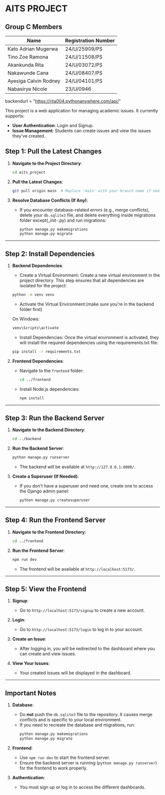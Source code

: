 # AITS PROJECT

## Group C Members

| Name                  | Registration Number |
|-----------------------|---------------------|
| Kato Adrian Mugerwa   | 24/U/25909/PS       |
| Tino Zoe Ramona       | 24/U/11508/PS       |
| Akankunda Rita        | 24/U/03072/PS       |
| Nakawunde Cana        | 24/U/08407/PS       |
| Ayesiga Calvin Rodney | 24/U/04101/PS       |
| Nabasirye Nicole      | 23/U/0946       |

backendurl = "https://rita004.pythonanywhere.com/api/"



This project is a web application for managing academic issues. It currently supports:

- **User Authentication**: Login and Signup.
- **Issue Management**: Students can create issues and view the issues they've created.

## Step 1: Pull the Latest Changes

1. **Navigate to the Project Directory**:

   ```bash
   cd aits_project
   ```

2. **Pull the Latest Changes**:

   ```bash
   git pull origin main  # Replace 'main' with your branch name if needed
   ```

3. **Resolve Database Conflicts (If Any)**:
   - If you encounter database-related errors (e.g., merge conflicts), delete your `db.sqlite3` file, and delete everything inside migrations folder except(\_init-.py) and run migrations:
     ```bash
     python manage.py makemigrations
     python manage.py migrate
     ```

---

## Step 2: Install Dependencies

1. **Backend Dependencies**:
   - Create a Virtual Environment: Create a new virtual environment in the project directory. This step ensures that all dependencies are isolated for the project:

   ```bash
   python -m venv venv
   ```

   - Activate the Virtual Environment:(make sure you're in the backend folder first) 

   On Windows:

   ```bash
   venv\Scripts\activate
   ```

   - Install Dependencies: Once the virtual environment is activated, they will install the required dependencies using the requirements.txt file:

   ```bash
   pip install -r requirements.txt
   ```
   
3. **Frontend Dependencies**:
   - Navigate to the `frontend` folder:
     ```bash
     cd ../frontend
     ```
   - Install Node.js dependencies:
     ```bash
     npm install
     ```


---

## Step 3: Run the Backend Server

1. **Navigate to the Backend Directory**:

   ```bash
   cd ../backend
   ```

2. **Run the Backend Server**:

   ```bash
   python manage.py runserver
   ```

   - The backend will be available at `http://127.0.0.1:8000/`.

3. **Create a Superuser (If Needed)**:
   - If you don't have a superuser and need one, create one to access the Django admin panel:
     ```bash
     python manage.py createsuperuser
     ```

---

## Step 4: Run the Frontend Server

1. **Navigate to the Frontend Directory**:

   ```bash
   cd ../frontend
   ```

2. **Run the Frontend Server**:
   ```bash
   npm run dev
   ```
   - The frontend will be available at `http://localhost:5173/`.

---

## Step 5: View the Frontend

1. **Signup**:

   - Go to `http://localhost:5173/signup` to create a new account.

2. **Login**:

   - Go to `http://localhost:5173/login` to log in to your account.

3. **Create an Issue**:

   - After logging in, you will be redirected to the dashboard where you can create and view issues.

4. **View Your Issues**:
   - Your created issues will be displayed in the dashboard.

---

## Important Notes

1. **Database**:

   - Do **not** push the `db.sqlite3` file to the repository. It causes merge conflicts and is specific to your local environment.
   - If you need to recreate the database and migrations, run:
     ```bash
     python manage.py makemigrations
     python manage.py migrate
     ```

2. **Frontend**:

   - Use `npm run dev` to start the frontend server.
   - Ensure the backend server is running (`python manage.py runserver`) for the frontend to work properly.

3. **Authentication**:
   - You must sign up or log in to access the different dashboards.
